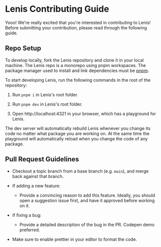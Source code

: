 # Lenis Contributing Guide

Yooo! We're really excited that you're interested in contributing to Lenis! Before submitting your contribution, please read through the following guide.

## Repo Setup

To develop locally, fork the Lenis repository and clone it in your local machine. The Lenis repo is a monorepo using pnpm workspaces. The package manager used to install and link dependencies must be [pnpm](https://pnpm.io/).

To start developing Lenis, run the following commands in the root of the repository:

1. Run `pnpm i` in Lenis's root folder.

2. Run `pnpm dev` in Lenis's root folder.

3. Open http://localhost:4321 in your browser, which has a playground for Lenis.

The dev server will automatically rebuild Lenis whenever you change its code no matter what package you are working on.
At the same time the playground will automatically reload when you change the code of any package.


## Pull Request Guidelines

- Checkout a topic branch from a base branch (e.g. `main`), and merge back against that branch.

- If adding a new feature:

  - Provide a convincing reason to add this feature. Ideally, you should open a suggestion issue first, and have it approved before working on it.

- If fixing a bug:

  - Provide a detailed description of the bug in the PR. Codepen demo preferred.

- Make sure to enable prettier in your editor to format the code.

